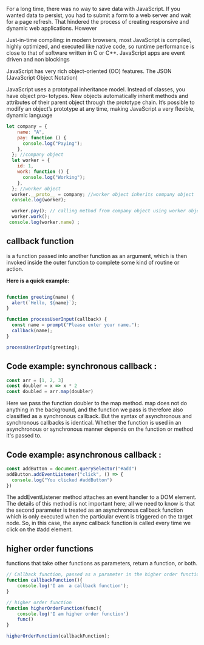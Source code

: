 For a long time, there was no way to save data with JavaScript. If you wanted data to
persist, you had to submit a form to a web server and wait for a page refresh.
That hindered the process of creating responsive and dynamic web applications. However

Just-in-time compiling: in modern browsers, most JavaScript is compiled, highly 
optimized, and executed like native code, so runtime performance is close to that of software
written in C or C++.
JavaScript apps are event driven and non blockings

JavaScript has very rich object-oriented (OO) features. The JSON (JavaScript Object Notation) 

JavaScript uses a prototypal inheritance model. Instead of classes, you have object pro‐
totypes. New objects automatically inherit methods and attributes of their parent object
through the prototype chain. It’s possible to modify an object’s prototype at any time,
making JavaScript a very flexible, dynamic language
``` javascript
let company = {
    name: "A",
    pay: function () {
      console.log("Paying");
    },
  }; //company object
  let worker = {
    id: 1,
    work: function () {
      console.log("Working");
    },
  }; //worker object
  worker.__proto__ = company; //worker object inherits company object
  console.log(worker);

  worker.pay(); // calling method from company object using worker object.
  worker.work();
 console.log(worker.name) ;
  ```
## callback function 
is a function passed into another function as an argument, which is then invoked inside the outer function to complete some kind of routine or action.

**Here is a quick example:**
```javascript

function greeting(name) {
  alert(`Hello, ${name}`);
}

function processUserInput(callback) {
  const name = prompt("Please enter your name.");
  callback(name);
}

processUserInput(greeting);

```
## Code example: synchronous callback :
```javascript
const arr = [1, 2, 3]
const doubler = x => x * 2
const doubled = arr.map(doubler)

```
Here we pass the function doubler to the map method. map does not do anything in the background, and the function we pass is therefore also classified as a synchronous callback. But the syntax of asynchronous and synchronous callbacks is identical. Whether the function is used in an asynchronous or synchronous manner depends on the function or method it's passed to.

## Code example: asynchronous callback :
```javascript
const addButton = document.querySelector("#add")
addButton.addEventListener("click", () => {
  console.log("You clicked #addButton")
})
```
The addEventListener method attaches an event handler to a DOM element. The details of this method is not important here; all we need to know is that the second parameter is treated as an asynchronous callback function which is only executed when the particular event is triggered on the target node. So, in this case, the async callback function is called every time we click on the #add element.

## higher order functions 
functions that take other functions as parameters, return a function, or both.
```javascript
// Callback function, passed as a parameter in the higher order function
function callbackFunction(){
    console.log('I am  a callback function');
}

// higher order function
function higherOrderFunction(func){
    console.log('I am higher order function')
    func()
}

higherOrderFunction(callbackFunction);
```